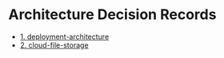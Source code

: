 # Architecture Decision Records

* [1. deployment-architecture](0001-deployment-architecture.md)
* [2. cloud-file-storage](0002-cloud-file-storage.md)